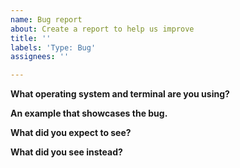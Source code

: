 ```yaml
---
name: Bug report
about: Create a report to help us improve
title: ''
labels: 'Type: Bug'
assignees: ''

---
```


**What operating system and terminal are you using?**

**An example that showcases the bug.**

**What did you expect to see?**

**What did you see instead?**
